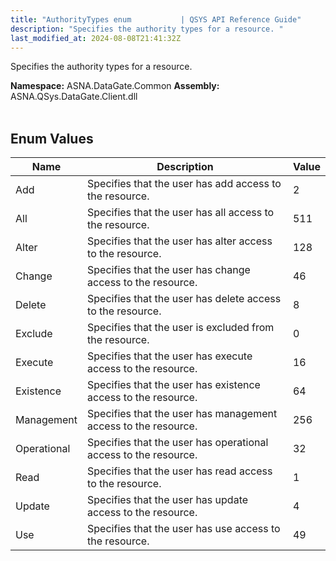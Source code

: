 ```yaml
---
title: "AuthorityTypes enum           | QSYS API Reference Guide"
description: "Specifies the authority types for a resource. "
last_modified_at: 2024-08-08T21:41:32Z
---
```


Specifies the authority types for a resource.

**Namespace:** ASNA.DataGate.Common
**Assembly:** ASNA.QSys.DataGate.Client.dll
<br>
<br>

## Enum Values

| Name | Description | Value
| --- | --- | --- 
| Add | Specifies that the user has add access to the resource. | 2 |
| All | Specifies that the user has all access to the resource. | 511 |
| Alter | Specifies that the user has alter access to the resource. | 128 |
| Change | Specifies that the user has change access to the resource. | 46 |
| Delete | Specifies that the user has delete access to the resource. | 8 |
| Exclude | Specifies that the user is excluded from the resource. | 0 |
| Execute | Specifies that the user has execute access to the resource. | 16 |
| Existence | Specifies that the user has existence access to the resource. | 64 |
| Management | Specifies that the user has management access to the resource. | 256 |
| Operational | Specifies that the user has operational access to the resource. | 32 |
| Read | Specifies that the user has read access to the resource. | 1 |
| Update | Specifies that the user has update access to the resource. | 4 |
| Use | Specifies that the user has use access to the resource. | 49 |

